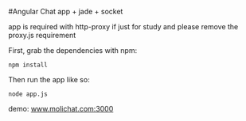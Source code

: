 #Angular Chat app + jade + socket

app is required with http-proxy if just for study and please remove the proxy.js requirement

First, grab the dependencies with npm:

    npm install

Then run the app like so:

    node app.js
    
demo: www.molichat.com:3000
